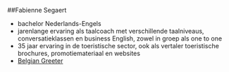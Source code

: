 
##Fabienne Segaert

* bachelor Nederlands-Engels
* jarenlange ervaring als taalcoach met verschillende taalniveaus, conversatieklassen en business English, zowel in groep als one to one
* 35 jaar ervaring in de toeristische sector, ook als vertaler toeristische brochures, promotiemateriaal en websites
* [Belgian Greeter](http://belgiancoastgreeters.com "Bezoek de Belgische kust met een lokale gids")